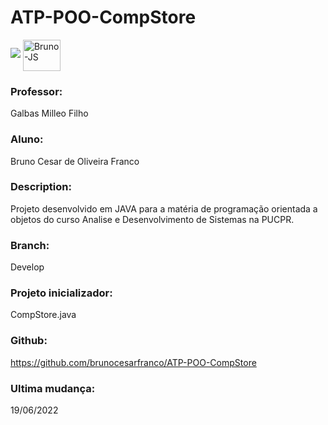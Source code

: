 # ATP-POO-CompStore

<p align="left">
<img src="http://img.shields.io/static/v1?label=STATUS&message=EM%20DESENVOLVIMENTO&color=GREEN&style=for-the-badge"/>
<img align="center" alt="Bruno-JS" height="50" width="60" src="https://cdn.jsdelivr.net/gh/devicons/devicon/icons/java/java-original-wordmark.svg">
</p>

### Professor: 
Galbas Milleo Filho

### Aluno: 
Bruno Cesar de Oliveira Franco

### Description: 
Projeto desenvolvido em JAVA para a matéria de programação orientada a objetos do curso Analise e Desenvolvimento de Sistemas na PUCPR.

### Branch:
Develop

### Projeto inicializador: 
CompStore.java

### Github: 
https://github.com/brunocesarfranco/ATP-POO-CompStore

### Ultima mudança: 
19/06/2022